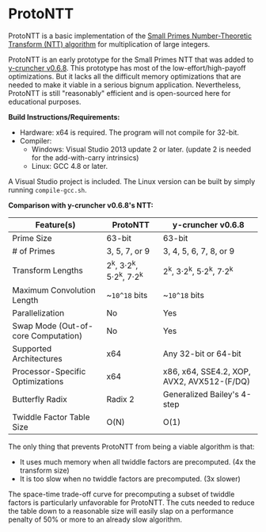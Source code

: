 ProtoNTT
========

ProtoNTT is a basic implementation of the [Small Primes Number-Theoretic Transform (NTT) algorithm](http://www.apfloat.org/ntt.html) for multiplication of large integers.

ProtoNTT is an early prototype for the Small Primes NTT that was added to [y-cruncher v0.6.8](http://www.numberworld.org/y-cruncher/). This prototype has most of the low-effort/high-payoff optimizations. But it lacks all the difficult memory optimizations that are needed to make it viable in a serious bignum application. Nevertheless, ProtoNTT is still "reasonably" efficient and is open-sourced here for educational purposes.

**Build Instructions/Requirements:**<br>
 - Hardware: x64 is required. The program will not compile for 32-bit.
 - Compiler:
     - Windows: Visual Studio 2013 update 2 or later. (update 2 is needed for the add-with-carry intrinsics)
     - Linux: GCC 4.8 or later.

A Visual Studio project is included. The Linux version can be built by simply running `compile-gcc.sh`.

**Comparison with y-cruncher v0.6.8's NTT:**<br>

|Feature(s)                         |ProtoNTT      |y-cruncher v0.6.8                         |
|-----------------------------------|--------------|------------------------------------------|
|Prime Size                         |63-bit        |63-bit                                    |
|# of Primes                        |3, 5, 7, or 9 |3, 4, 5, 6, 7, 8, or 9                    |
|Transform Lengths                  |2<sup>k</sup>, 3·2<sup>k</sup>, 5·2<sup>k</sup>, 7·2<sup>k</sup>|2<sup>k</sup>, 3·2<sup>k</sup>, 5·2<sup>k</sup>, 7·2<sup>k</sup>|
|Maximum Convolution Length         |~`10^18` bits |~`10^18` bits                             |
|Parallelization                    |No            |Yes                                       |
|Swap Mode (Out-of-core Computation)|No            |Yes                                       |
|Supported Architectures            |x64           |Any 32-bit or 64-bit                      |
|Processor-Specific Optimizations   |x64           |x86, x64, SSE4.2, XOP, AVX2, AVX512-(F/DQ)|
|Butterfly Radix                    |Radix 2       |Generalized Bailey's 4-step               |
|Twiddle Factor Table Size          |O(N)          |O(1)                                      |

The only thing that prevents ProtoNTT from being a viable algorithm is that:
 - It uses much memory when all twiddle factors are precomputed. (4x the transform size)
 - It is too slow when no twiddle factors are precomputed. (3x slower)

The space-time trade-off curve for precomputing a subset of twiddle factors is particularly unfavorable for ProtoNTT. The cuts needed to reduce the table down to a reasonable size will easily slap on a performance penalty of 50% or more to an already slow algorithm.
